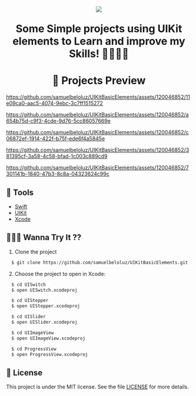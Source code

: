 <h1 align="center">
    <img src="https://ik.imagekit.io/SamuelBelo/4f99cbb7e333e054f73c5d5132bcb363-sticker.png?updatedAt=1694908266526"/>
<p>Some Simple projects using UIKit elements to Learn and improve my Skills! 🧑🏻‍💻📕</p>
</h1>

<h1 align="center">
    📱 Projects Preview 
</h1>


https://github.com/samuelbeloluz/UIKitBasicElements/assets/120046852/11e09ca0-aac5-4074-9ebc-3c7ff1515272


https://github.com/samuelbeloluz/UIKitBasicElements/assets/120046852/a654b75d-c9f3-4cde-9d76-5cc86057669e




https://github.com/samuelbeloluz/UIKitBasicElements/assets/120046852/c06872ef-1914-422f-b75f-ede6f4a5845e




https://github.com/samuelbeloluz/UIKitBasicElements/assets/120046852/381395cf-3a58-4c58-bfad-1c003c889cd9



https://github.com/samuelbeloluz/UIKitBasicElements/assets/120046852/7301141b-1840-47b3-8c8a-04323624c99c




</h1>

## 🔨 Tools

- [Swift](https://www.swift.org/documentation/)
- [UIKit](https://developer.apple.com/documentation/uikit)
- [Xcode](https://developer.apple.com/documentation/xcode)

## 🧑🏻‍💻 Wanna Try It ??

01. Clone the project
```bash
  $ git clone https://github.com/samuelbeloluz/UIKitBasicElements.git
````
02. Choose the project to open in Xcode:
```bash
  $ cd UISwitch
  $ open UISwitch.xcodeproj
````
```bash
  $ cd UIStepper
  $ open UIStepper.xcodeproj
````
```bash
  $ cd UISlider
  $ open UISlider.xcodeproj
````
```bash
  $ cd UIImageView
  $ open UIImageView.xcodeproj
````
```bash
  $ cd ProgressView
  $ open ProgressView.xcodeproj
````

## 📝 License

This project is under the MIT license. See the file [LICENSE](https://opensource.org/license/mit/) for more details.
